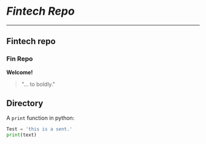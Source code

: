 # *Fintech Repo*

---

## Fintech repo
### Fin Repo

**Welcome!**

> "... to boldly."

## Directory

A `print` function in python:
```python
Test = 'this is a sent.'
print(text)
```

